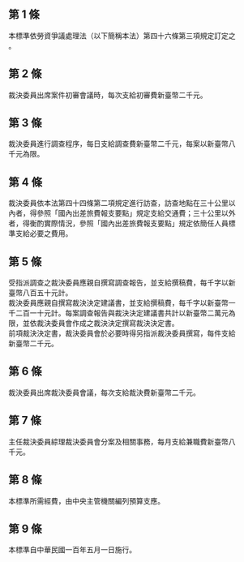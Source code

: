 第 1 條
-------
本標準依勞資爭議處理法（以下簡稱本法）第四十六條第三項規定訂定之  
。

第 2 條
-------
裁決委員出席案件初審會議時，每次支給初審費新臺幣二千元。

第 3 條
-------
裁決委員進行調查程序，每日支給調查費新臺幣二千元，每案以新臺幣八  
千元為限。

第 4 條
-------
裁決委員依本法第四十四條第二項規定進行訪查，訪查地點在三十公里以  
內者，得參照「國內出差旅費報支要點」規定支給交通費；三十公里以外  
者，得衡酌實際情況，參照「國內出差旅費報支要點」規定依簡任人員標  
準支給必要之費用。

第 5 條
-------
受指派調查之裁決委員應親自撰寫調查報告，並支給撰稿費，每千字以新  
臺幣八百五十元計。  
裁決委員應親自撰寫裁決決定建議書，並支給撰稿費，每千字以新臺幣一  
千二百一十元計。每案調查報告與裁決決定建議書共計以新臺幣二萬元為  
限，並依裁決委員會作成之裁決決定撰寫裁決決定書。  
前項裁決決定書，裁決委員會於必要時得另指派裁決委員撰寫，每件支給  
新臺幣二千元。

第 6 條
-------
裁決委員出席裁決委員會議，每次支給裁決費新臺幣二千元。

第 7 條
-------
主任裁決委員綜理裁決委員會分案及相關事務，每月支給兼職費新臺幣八  
千元。

第 8 條
-------
本標準所需經費，由中央主管機關編列預算支應。

第 9 條
-------
本標準自中華民國一百年五月一日施行。

